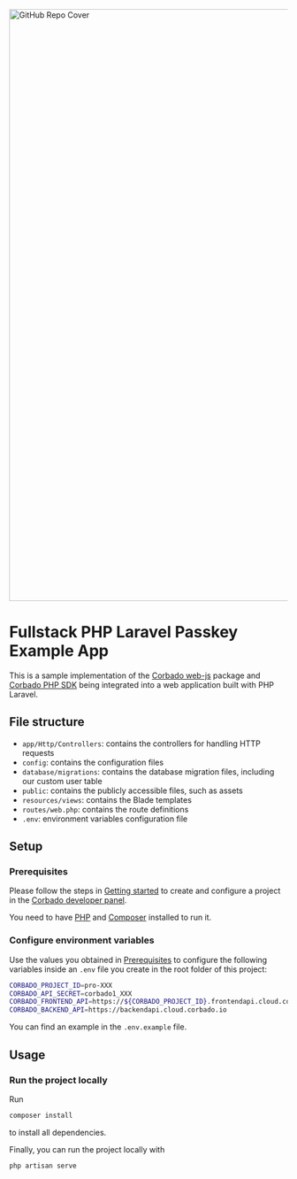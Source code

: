 <img width="1070" alt="GitHub Repo Cover" src="https://github.com/corbado/corbado-php/assets/18458907/aa4f9df6-980b-4b24-bb2f-d71c0f480971">

# Fullstack PHP Laravel Passkey Example App

This is a sample implementation of
the [Corbado web-js](https://github.com/corbado/javascript/tree/develop/packages/web-js) package
and [Corbado PHP SDK](https://github.com/corbado/corbado-php)
being integrated into a web
application built with PHP Laravel.

## File structure

- `app/Http/Controllers`: contains the controllers for handling HTTP requests
- `config`: contains the configuration files
- `database/migrations`: contains the database migration files, including our custom user table
- `public`: contains the publicly accessible files, such as assets
- `resources/views`: contains the Blade templates
- `routes/web.php`: contains the route definitions
- `.env`: environment variables configuration file

## Setup

### Prerequisites

Please follow the steps in [Getting started](https://docs.corbado.com/overview/getting-started) to create and configure
a project in the [Corbado developer panel](https://app.corbado.com/).

You need to have [PHP](https://www.php.net/downloads) and [Composer](https://getcomposer.org/download/) installed to run it.

### Configure environment variables

Use the values you obtained in [Prerequisites](#prerequisites) to configure the following variables inside an `.env`
file you create in the root folder of this project:

```sh
CORBADO_PROJECT_ID=pro-XXX
CORBADO_API_SECRET=corbado1_XXX
CORBADO_FRONTEND_API=https://${CORBADO_PROJECT_ID}.frontendapi.cloud.corbado.io
CORBADO_BACKEND_API=https://backendapi.cloud.corbado.io
```

You can find an example in the `.env.example` file.

## Usage

### Run the project locally

Run

```sh
composer install
```

to install all dependencies.

Finally, you can run the project locally with

```sh
php artisan serve
```